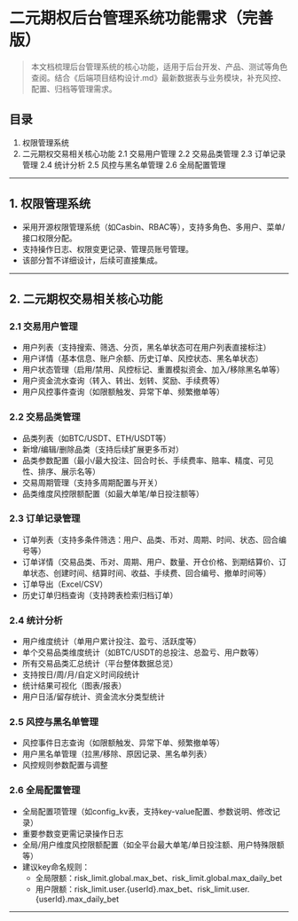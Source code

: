 # 二元期权后台管理系统功能需求（完善版）

> 本文档梳理后台管理系统的核心功能，适用于后台开发、产品、测试等角色查阅。结合《后端项目结构设计.md》最新数据表与业务模块，补充风控、配置、归档等管理需求。

## 目录
1. 权限管理系统
2. 二元期权交易相关核心功能
   2.1 交易用户管理
   2.2 交易品类管理
   2.3 订单记录管理
   2.4 统计分析
   2.5 风控与黑名单管理
   2.6 全局配置管理

---

## 1. 权限管理系统
- 采用开源权限管理系统（如Casbin、RBAC等），支持多角色、多用户、菜单/接口权限分配。
- 支持操作日志、权限变更记录、管理员账号管理。
- 该部分暂不详细设计，后续可直接集成。

---

## 2. 二元期权交易相关核心功能

### 2.1 交易用户管理
- 用户列表（支持搜索、筛选、分页，黑名单状态可在用户列表直接标注）
- 用户详情（基本信息、账户余额、历史订单、风控状态、黑名单状态）
- 用户状态管理（启用/禁用、风控标记、重置模拟资金、加入/移除黑名单等）
- 用户资金流水查询（转入、转出、划转、奖励、手续费等）
- 用户风控事件查询（如限额触发、异常下单、频繁撤单等）

### 2.2 交易品类管理
- 品类列表（如BTC/USDT、ETH/USDT等）
- 新增/编辑/删除品类（支持后续扩展更多币对）
- 品类参数配置（最小/最大投注、回合时长、手续费率、赔率、精度、可见性、排序、展示名等）
- 交易周期管理（支持多周期配置与开关）
- 品类维度风控限额配置（如最大单笔/单日投注额等）

### 2.3 订单记录管理
- 订单列表（支持多条件筛选：用户、品类、币对、周期、时间、状态、回合编号等）
- 订单详情（交易品类、币对、周期、用户、数量、开仓价格、到期结算价、订单状态、创建时间、结算时间、收益、手续费、回合编号、撤单时间等）
- 订单导出（Excel/CSV）
- 历史订单归档查询（支持跨表检索归档订单）

### 2.4 统计分析
- 用户维度统计（单用户累计投注、盈亏、活跃度等）
- 单个交易品类维度统计（如BTC/USDT的总投注、总盈亏、用户数等）
- 所有交易品类汇总统计（平台整体数据总览）
- 支持按日/周/月/自定义时间段统计
- 统计结果可视化（图表/报表）
- 用户日活/留存统计、资金流水分类型统计

### 2.5 风控与黑名单管理
- 风控事件日志查询（如限额触发、异常下单、频繁撤单等）
- 用户黑名单管理（拉黑/移除、原因记录、黑名单列表）
- 风控规则参数配置与调整

### 2.6 全局配置管理
- 全局配置项管理（如config_kv表，支持key-value配置、参数说明、修改记录）
- 重要参数变更需记录操作日志
- 全局/用户维度风控限额配置（如全平台最大单笔/单日投注额、用户特殊限额等）
- 建议key命名规则：
  - 全局限额：risk_limit.global.max_bet、risk_limit.global.max_daily_bet
  - 用户限额：risk_limit.user.{userId}.max_bet、risk_limit.user.{userId}.max_daily_bet

---